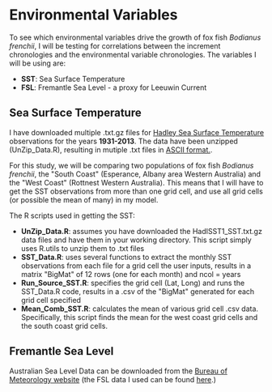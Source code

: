 # Environmental Variables
To see which environmental variables drive the growth of fox fish _Bodianus frenchii_, I will be testing for correlations between  the increment chronologies and the environmental variable chronologies. The variables I will be using are:
* **SST**: Sea Surface Temperature
* **FSL**: Fremantle Sea Level - a proxy for Leeuwin Current

## Sea Surface Temperature
I have downloaded multiple .txt.gz files for [Hadley Sea Surface Temperature](http://www.metoffice.gov.uk/hadobs/hadisst/data/download.html) observations for the years **1931-2013**. The data have been unzipped (UnZip_Data.R), resulting in mutiple .txt files in [ASCII format.](http://www.metoffice.gov.uk/hadobs/hadisst/data/Read_instructions_sst.txt).   

For this study, we will be comparing two populations of fox fish _Bodianus frenchii_, the "South Coast" (Esperance, Albany area Western Australia) and the "West Coast" (Rottnest Western Australia). This means that I will have to get the SST observations from more than one grid cell, and use all grid cells (or possible the mean of many) in my model.

The R scripts used in getting the SST:
* **UnZip_Data.R**: assumes you have downloaded the HadISST1_SST.txt.gz data files and have them in your working directory. This script simply uses R.utils to unzip them to .txt files
* **SST_Data.R**: uses several functions to extract the monthly SST observations from each file for a grid cell the user inputs, results in a matrix "BigMat" of 12 rows (one for each month) and ncol = years
* **Run_Source_SST.R**: specifies the grid cell (Lat, Long) and runs the SST_Data.R code, results in a .csv of the "BigMat" generated for each grid cell specified
* **Mean_Comb_SST.R**: calculates the mean of various grid cell .csv data. Specifically, this script finds the mean for the west coast grid cells and the south coast grid cells.


## Fremantle Sea Level
Australian Sea Level Data can be downloaded from the [Bureau of Meteorology website](http://www.bom.gov.au/oceanography/tides/monthly/) (the FSL data I used can be found [here](http://www.bom.gov.au/ntc/IDO70000/IDO70000_62230_SLD.txt).)
